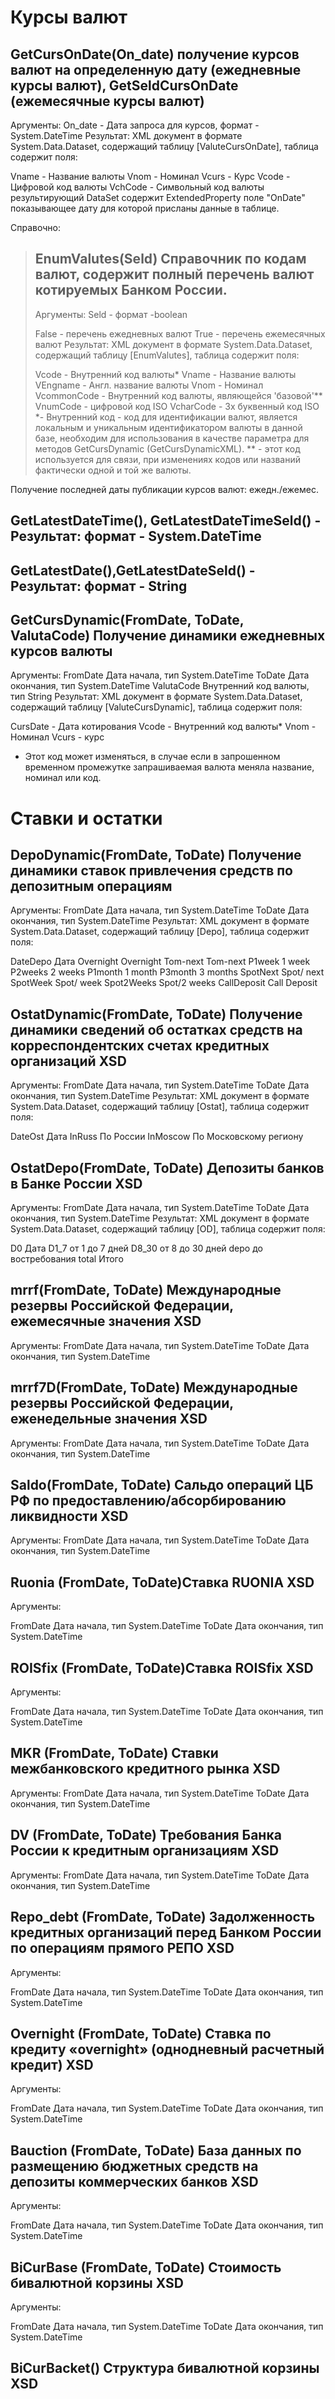 # Курсы валют 

## GetCursOnDate(On_date) получение курсов валют на определенную дату (ежедневные курсы валют), GetSeldCursOnDate (ежемесячные курсы валют) 
Аргументы: 
  On_date - Дата запроса для курсов, формат - System.DateTime
Результат:
XML документ в формате System.Data.Dataset, содержащий таблицу [ValuteCursOnDate], 
таблица содержит поля:

Vname - Название валюты
Vnom - Номинал
Vcurs - Курс
Vcode - Цифровой код валюты
VchCode - Символьный код валюты
результирующий DataSet содержит ExtendedProperty поле "OnDate" показывающее дату для которой присланы данные в таблице.

Справочно:

> ## EnumValutes(Seld) Справочник по кодам валют, содержит полный перечень валют котируемых Банком России.
> Аргументы: 
>   Seld - формат -boolean
> 
> False - перечень ежедневных валют
> True - перечень ежемесячных валют
> Результат:
> XML документ в формате System.Data.Dataset, содержащий таблицу [EnumValutes], 
> таблица содержит поля:
> 
> Vcode - Внутренний код валюты*
> Vname - Название валюты
> VEngname - Англ. название валюты
> Vnom - Номинал
> VcommonCode - Внутренний код валюты, являющейся 'базовой'**
> VnumCode - цифровой код ISO
> VcharCode - 3х буквенный код ISO
> *- Внутренний код - код для идентификации валют, является локальным и уникальным идентификатором валюты в данной базе, необходим для использования в качестве параметра для методов GetCursDynamic (GetCursDynamicXML).
> ** - этот код используется для связи, при изменениях кодов или названий фактически одной и той же валюты.

Получение последней даты публикации курсов валют: ежедн./ежемес. 
## GetLatestDateTime(), GetLatestDateTimeSeld() - Результат: формат - System.DateTime
## GetLatestDate(),GetLatestDateSeld() - Результат: формат - String
## GetCursDynamic(FromDate, ToDate, ValutaCode) Получение динамики ежедневных курсов валюты
Аргументы: 
FromDate Дата начала, тип System.DateTime
ToDate Дата окончания, тип System.DateTime
ValutaCode Внутренний код валюты, тип String
Результат:
XML документ в формате System.Data.Dataset, содержащий таблицу [ValuteCursDynamic], 
таблица содержит поля:

CursDate - Дата котирования
Vcode - Внутренний код валюты*
Vnom - Номинал
Vcurs - курс
* Этот код может изменяться, в случае если в запрошенном временном промежутке запрашиваемая валюта меняла название, номинал или код.

# Ставки и остатки


## DepoDynamic(FromDate, ToDate) Получение динамики ставок привлечения средств по депозитным операциям
Аргументы: 
FromDate Дата начала, тип System.DateTime
ToDate Дата окончания, тип System.DateTime
Результат:
XML документ в формате System.Data.Dataset, содержащий таблицу [Depo], 
таблица содержит поля:

DateDepo Дата
Overnight Overnight
Tom-next Tom-next
P1week 1 week
P2weeks 2 weeks
P1month 1 month
P3month 3 months
SpotNext Spot/ next
SpotWeek Spot/ week
Spot2Weeks Spot/2 weeks
CallDeposit Call Deposit

## OstatDynamic(FromDate, ToDate) Получение динамики сведений об остатках средств на корреспондентских счетах кредитных организаций XSD
Аргументы: 
FromDate Дата начала, тип System.DateTime
ToDate Дата окончания, тип System.DateTime
Результат:
XML документ в формате System.Data.Dataset, содержащий таблицу [Ostat], 
таблица содержит поля:

DateOst Дата
InRuss По России
InMoscow По Московскому региону

## OstatDepo(FromDate, ToDate) Депозиты банков в Банке России XSD
Аргументы: 
FromDate Дата начала, тип System.DateTime
ToDate Дата окончания, тип System.DateTime
Результат:
XML документ в формате System.Data.Dataset, содержащий таблицу [OD], 
таблица содержит поля:

D0 Дата
D1_7 от 1 до 7 дней
D8_30 от 8 до 30 дней
depo до востребования
total Итого
## mrrf(FromDate, ToDate) Международные резервы Российской Федерации, ежемесячные значения XSD
Аргументы: 
FromDate Дата начала, тип System.DateTime
ToDate Дата окончания, тип System.DateTime
## mrrf7D(FromDate, ToDate) Международные резервы Российской Федерации, еженедельные значения XSD
Аргументы: 
FromDate Дата начала, тип System.DateTime
ToDate Дата окончания, тип System.DateTime
## Saldo(FromDate, ToDate) Сальдо операций ЦБ РФ по предоставлению/абсорбированию ликвидности XSD
Аргументы: 
FromDate Дата начала, тип System.DateTime
ToDate Дата окончания, тип System.DateTime

## Ruonia (FromDate, ToDate)Ставка RUONIA XSD
Аргументы: 

FromDate Дата начала, тип System.DateTime
ToDate Дата окончания, тип System.DateTime

## ROISfix (FromDate, ToDate)Ставка ROISfix XSD
Аргументы: 

FromDate Дата начала, тип System.DateTime
ToDate Дата окончания, тип System.DateTime

## MKR (FromDate, ToDate) Ставки межбанковского кредитного рынка XSD
Аргументы: 
FromDate Дата начала, тип System.DateTime
ToDate Дата окончания, тип System.DateTime
## DV (FromDate, ToDate) Требования Банка России к кредитным организациям XSD
Аргументы: 
FromDate Дата начала, тип System.DateTime
ToDate Дата окончания, тип System.DateTime
## Repo_debt (FromDate, ToDate) Задолженность кредитных организаций перед Банком России по операциям прямого РЕПО XSD
Аргументы: 

FromDate Дата начала, тип System.DateTime
ToDate Дата окончания, тип System.DateTime
## Overnight (FromDate, ToDate) Ставка по кредиту «overnight» (однодневный расчетный кредит) XSD
Аргументы: 

FromDate Дата начала, тип System.DateTime
ToDate Дата окончания, тип System.DateTime
## Bauction (FromDate, ToDate) База данных по размещению бюджетных средств на депозиты коммерческих банков XSD
Аргументы: 

FromDate Дата начала, тип System.DateTime
ToDate Дата окончания, тип System.DateTime

## BiCurBase (FromDate, ToDate) Стоимость бивалютной корзины XSD
Аргументы: 

FromDate Дата начала, тип System.DateTime
ToDate Дата окончания, тип System.DateTime
## BiCurBacket() Структура бивалютной корзины XSD

